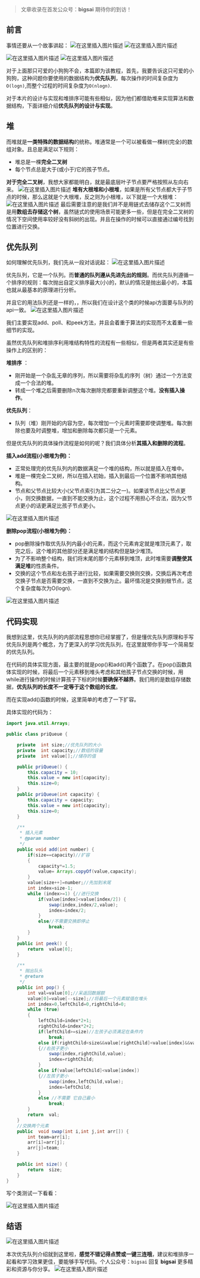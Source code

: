﻿>文章收录在首发公众号：**bigsai** 期待你的到访！
## 前言
事情还要从一个故事讲起：
![在这里插入图片描述](https://img-blog.csdnimg.cn/20201019205510810.png?x-oss-process=image/watermark,type_ZmFuZ3poZW5naGVpdGk,shadow_10,text_aHR0cHM6Ly9ibG9nLmNzZG4ubmV0L3FxXzQwNjkzMTcx,size_1,color_FFFFFF,t_70)
![在这里插入图片描述](https://img-blog.csdnimg.cn/20201019210755249.png?x-oss-process=image/watermark,type_ZmFuZ3poZW5naGVpdGk,shadow_10,text_aHR0cHM6Ly9ibG9nLmNzZG4ubmV0L3FxXzQwNjkzMTcx,size_1,color_FFFFFF,t_70)

![在这里插入图片描述](https://img-blog.csdnimg.cn/20201019211713210.png?x-oss-process=image/watermark,type_ZmFuZ3poZW5naGVpdGk,shadow_10,text_aHR0cHM6Ly9ibG9nLmNzZG4ubmV0L3FxXzQwNjkzMTcx,size_1,color_FFFFFF,t_70)
![在这里插入图片描述](https://img-blog.csdnimg.cn/20201019212019849.png?x-oss-process=image/watermark,type_ZmFuZ3poZW5naGVpdGk,shadow_10,text_aHR0cHM6Ly9ibG9nLmNzZG4ubmV0L3FxXzQwNjkzMTcx,size_1,color_FFFFFF,t_70)

对于上面那只可爱的小狗狗不会，本篇即为该教程，首先，我要告诉这只可爱的小狗狗，这种问题你要使用的数据结构为**优先队列**，每次操作的时间复杂度为`O(logn)`,而整个过程的时间复杂度为`O(nlogn)`.

对于本片的设计与实现和堆排序可能有些相似，因为他们都借助堆来实现算法和数据结构，下面详细介绍**优先队列的设计与实现**。


## 堆
而堆就是**一类特殊的数据结构**的统称。堆通常是一个可以被看做一棵树(完全)的数组对象。且总是满足以下规则：

- 堆总是一棵**完全二叉树** 
- 每个节点总是大于(或小于)它的孩子节点。

**对于完全二叉树**，我想大家都能明白，就是最底层叶子节点要严格按照从左向右来。
![在这里插入图片描述](https://img-blog.csdnimg.cn/20201006234654325.png?x-oss-process=image/watermark,type_ZmFuZ3poZW5naGVpdGk,shadow_10,text_aHR0cHM6Ly9ibG9nLmNzZG4ubmV0L3FxXzQwNjkzMTcx,size_1,color_FFFFFF,t_70)
**堆有大根堆和小根堆**，如果是所有父节点都大于子节点的时候，那么这就是个大根堆，反之则为小根堆，以下就是一个大根堆：
![在这里插入图片描述](https://img-blog.csdnimg.cn/20201019214838156.png?x-oss-process=image/watermark,type_ZmFuZ3poZW5naGVpdGk,shadow_10,text_aHR0cHM6Ly9ibG9nLmNzZG4ubmV0L3FxXzQwNjkzMTcx,size_1,color_FFFFFF,t_70)
最后需要注意的是我们并不是用链式去储存这个二叉树而是用**数组去存储这个树**，虽然链式的使用场景可能更多一些，但是在完全二叉树的情况下空间使用率较好没有斜树的出现。并且在操作的时候可以直接通过编号找到位置进行交换。



## 优先队列
如何理解优先队列，我们先从一段对话说起：
![在这里插入图片描述](https://img-blog.csdnimg.cn/20201020125739497.png?x-oss-process=image/watermark,type_ZmFuZ3poZW5naGVpdGk,shadow_10,text_aHR0cHM6Ly9ibG9nLmNzZG4ubmV0L3FxXzQwNjkzMTcx,size_1,color_FFFFFF,t_70)


优先队列，它是一个队列。而**普通的队列遵从先进先出的规则**。而优先队列遵循一个排序的规则：每次抛出自定义排序最大(小)的，默认的情况是抛出最小的，本篇也就从最基本的原理进行分析。

并且它的用法队列还是一样的，，所以我们在设计这个类的时候api方面要与队列的api一致。
![在这里插入图片描述](https://img-blog.csdnimg.cn/20201020111218406.png?x-oss-process=image/watermark,type_ZmFuZ3poZW5naGVpdGk,shadow_10,text_aHR0cHM6Ly9ibG9nLmNzZG4ubmV0L3FxXzQwNjkzMTcx,size_1,color_FFFFFF,t_70)


我们主要实现add、poll、和peek方法，并且会着重于算法的实现而不太着重一些细节的实现。

虽然优先队列和堆排序利用堆结构特性的流程有一些相似，但是两者其实还是有些操作上的区别的：

**堆排序** ：
- 刚开始是一个杂乱无章的序列，所以需要将杂乱的序列（树）通过一个方法变成一个合法的堆。
- 转成一个堆之后需要删除n次每次删除完都要重新调整这个堆。**没有插入操作**。

**优先队列**：
- 队列（堆）刚开始的内容为空，每次增加一个元素时需要即使调整堆。每次删除也要及时调整堆，增加和删除每次都只是一个元素。


但是优先队列的具体操作流程是如何的呢？我们具体分析**其插入和删除的流程**。

**插入add流程(小根堆为例)：**
- 正常处理完的优先队列内的数据满足一个堆的结构，所以就是插入在堆中。
- 堆是一棵完全二叉树，所以在插入初始，插入到最后一个位置不影响其他结构。
- 节点和父节点比较大小(父节点索引为其二分之一)。如果该节点比父节点更小，则交换数据，一直到不能交换为止，这个过程不用担心不合法，因为父节点更小的话更满足比孩子节点更小。


![在这里插入图片描述](https://img-blog.csdnimg.cn/20201020235851740.png?x-oss-process=image/watermark,type_ZmFuZ3poZW5naGVpdGk,shadow_10,text_aHR0cHM6Ly9ibG9nLmNzZG4ubmV0L3FxXzQwNjkzMTcx,size_1,color_FFFFFF,t_70)


**删除pop流程(小根堆为例)：**
- pop删除操作取优先队列内最小的元素，而这个元素肯定就是堆顶元素了，取完之后，这个堆的其他部分还是满足堆的结构但是缺少堆顶。
- 为了不影响整个结构，我们将末尾的那个元素移到堆顶，此时堆需要**调整使其满足堆**的性质条件。
- 交换的这个节点和左右孩子进行比较，如果需要交换则交换，交换后再次考虑交换子节点是否需要交换，一直到不交换为止。最坏情况是交换到根节点，这个复杂度每次为O(logn).

![在这里插入图片描述](https://img-blog.csdnimg.cn/20201020235627390.png?x-oss-process=image/watermark,type_ZmFuZ3poZW5naGVpdGk,shadow_10,text_aHR0cHM6Ly9ibG9nLmNzZG4ubmV0L3FxXzQwNjkzMTcx,size_1,color_FFFFFF,t_70)

## 代码实现
我想到这里，优先队列的内部流程思想你已经掌握了，但是懂优先队列原理和手写优先队列是两个概念，为了更深入的学习优先队列，在这里就带你手写一个简易型的优先队列。

在代码的具体实现方面，最主要的就是pop()和add()两个函数了。在pop()函数具体实现的时候，将最后一个元素移到堆头考虑和其他孩子节点交换的时候，用while进行操作的时候计算孩子下标的时候**要确保不越界**。我们用的是数组存储数据，**优先队列的长度不一定等于这个数组的长度**。

而在实现add()函数的时候，这里简单的考虑了一下扩容。

具体实现的代码为：

```java
import java.util.Arrays;

public class priQueue {

    private  int size;//优先队列的大小
    private  int capacity;//数组的容量
    private  int value[];//储存的值

    public priQueue() {
        this.capacity = 10;
        this.value = new int[capacity];
        this.size=0;
    }
    public priQueue(int capacity) {
        this.capacity = capacity;
        this.value = new int[capacity];
        this.size=0;
    }

    /**
     * 插入元素
     * @param number
     */
    public void add(int number) {
        if(size==capacity)//扩容
        {
            capacity*=1.5;
            value= Arrays.copyOf(value,capacity);
        }
        value[size++]=number;//先加到末尾
        int index=size-1;
        while (index>=1) {//进行交换
            if(value[index]<value[index/2]) {
                swap(index,index/2,value);
                index=index/2;
            }
            else//不需要交换即停止
                break;
        }
    }
    public int peek() {
        return  value[0];
    }

    /**
     * 抛出队头
     * @return
     */
    public int pop() {
        int val=value[0];//呆返回数据额
        value[0]=value[--size];//将最后一个元素赋值在堆头
        int index=0,leftChild=0,rightChild=0;
        while (true)
        {
            leftChild=index*2+1;
            rightChild=index*2+2;
            if(leftChild>=size)//左孩子必须满足在条件内
                break;
            else if(rightChild<size&&value[rightChild]<value[index]&&value[rightChild]<value[leftChild])
            {//右孩子更小
                swap(index,rightChild,value);
                index=rightChild;
            }
            else if(value[leftChild]<value[index])
            {//左孩子更小
                swap(index,leftChild,value);
                index=leftChild;
            }
            else //不需要 它自己最小
                break;
        }
        return  val;
    }
    //交换两个元素
    public  void swap(int i,int j,int arr[]) {
        int team=arr[i];
        arr[i]=arr[j];
        arr[j]=team;
    }

    public int size() {
        return  size;
    }
}
```

写个类测试一下看看：

![在这里插入图片描述](https://img-blog.csdnimg.cn/20201021102528644.png?x-oss-process=image/watermark,type_ZmFuZ3poZW5naGVpdGk,shadow_10,text_aHR0cHM6Ly9ibG9nLmNzZG4ubmV0L3FxXzQwNjkzMTcx,size_1,color_FFFFFF,t_70)


## 结语

![在这里插入图片描述](https://img-blog.csdnimg.cn/20201021104629756.png?x-oss-process=image/watermark,type_ZmFuZ3poZW5naGVpdGk,shadow_10,text_aHR0cHM6Ly9ibG9nLmNzZG4ubmV0L3FxXzQwNjkzMTcx,size_1,color_FFFFFF,t_70)


本次优先队列介绍就到这里啦，**感觉不错记得点赞或一键三连哦**，建议和堆排序一起看和学习效果更佳，要能够手写代码。个人公众号：`bigsai` 回复 **bigsai** 更多精彩和资源与你分享。
![在这里插入图片描述](https://img-blog.csdnimg.cn/20201021104144791.png?x-oss-process=image/watermark,type_ZmFuZ3poZW5naGVpdGk,shadow_10,text_aHR0cHM6Ly9ibG9nLmNzZG4ubmV0L3FxXzQwNjkzMTcx,size_1,color_FFFFFF,t_70)






